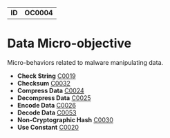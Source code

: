 |||
|---|---|
|**ID**|**OC0004**|


# Data Micro-objective #
Micro-behaviors related to malware manipulating data.

* **Check String** [C0019](../data/check-string.md)
* **Checksum** [C0032](../data/checksum.md)
* **Compress Data** [C0024](../data/compress.md)
* **Decompress Data** [C0025](../data/decompress.md)
* **Encode Data** [C0026](../data/encode.md)
* **Decode Data** [C0053](../data/decode.md)
* **Non-Cryptographic Hash** [C0030](../data/noncrypto-hash.md)
* **Use Constant** [C0020](../data/use-constant.md)